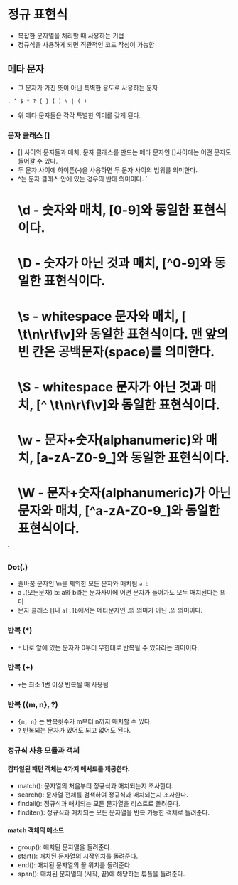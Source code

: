 # 정규 표현식
+ 복잡한 문자열을 처리할 때 사용하는 기법
+ 정규식을 사용하게 되면 직관적인 코드 작성이 가능함

## 메타 문자
+ 그 문자가 가진 뜻이 아닌 특벽한 용도로 사용하는 문자

`
    . ^ $ * ? { } [ ] \ | ( )
`

+ 위 메타 문자들은 각각 특별한 의미를 갖게 된다. 

### 문자 클래스 []
+ [] 사이의 문자들과 매치, 문자 클래스를 만드는 메타 문자인 []사이에는 어떤 문자도 들어갈 수 있다. 
+ 두 문자 사이에 하이픈(-)을 사용하면 두 문자 사이의 범위를 의미한다. 
+ ^는 문자 클래스 안에 있는 경우의 반대 의미이다. 
`
  # \d - 숫자와 매치, [0-9]와 동일한 표현식이다.
  # \D - 숫자가 아닌 것과 매치, [^0-9]와 동일한 표현식이다.
  # \s - whitespace 문자와 매치, [ \t\n\r\f\v]와 동일한 표현식이다. 맨 앞의 빈 칸은 공백문자(space)를 의미한다.
  # \S - whitespace 문자가 아닌 것과 매치, [^ \t\n\r\f\v]와 동일한 표현식이다.
  # \w - 문자+숫자(alphanumeric)와 매치, [a-zA-Z0-9_]와 동일한 표현식이다.
  # \W - 문자+숫자(alphanumeric)가 아닌 문자와 매치, [^a-zA-Z0-9_]와 동일한 표현식이다.
`
### Dot(.)
+ 줄바꿈 문자인 \n을 제외한 모든 문자와 매치됨
`a.b` 
+ a .(모든문자) b: a와 b라는 문자사이에 어떤 문자가 들어가도 모두 매치된다는 의미
+ 문자 클래스 []내 `a[.]b`에서는 메타문자인 .의 의미가 아닌 .의 의미이다. 

### 반복 (*)
+ `*` 바로 앞에 있는 문자가 0부터 무한대로 반복될 수 있다라는 의미이다. 

### 반복 (+)
+ `+`는 최소 1번 이상 반복될 때 사용됨

### 반복 ({m, n}, ?)
+ `{m, n}` 는 반복횟수가 m부터 n까지 매치할 수 있다. 
+ ` ? ` 반복되는 문자가 있어도 되고 없어도 된다. 

### 정규식 사용 모듈과 객체
#### 컴파일된 패턴 객체는 4가지 메서드를 제공한다. 
+ match(): 문자열의 처음부터 정규식과 매치되는지 조사한다. 
+ search(): 문자열 전체를 검색하여 정규식과 매치되는지 조사한다. 
+ findall(): 정규식과 매치되는 모든 문자열을 리스트로 돌려준다. 
+ finditer(): 정규식과 매치되는 모든 문자열을 반복 가능한 객체로 돌려준다. 

#### match 객체의 메소드
+ group(): 매치된 문자열을 돌려준다. 
+ start(): 매치된 문자열의 시작위치를 돌려준다. 
+ end(): 매치된 문자열의 끝 위치를 돌려준다. 
+ span(): 매치된 문자열의 (시작, 끝)에 해당하는 튜플을 돌려준다. 


